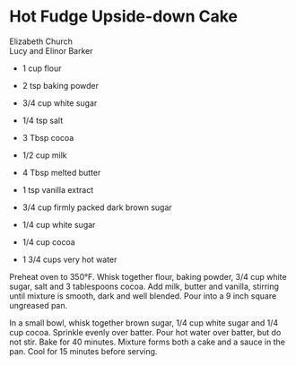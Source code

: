 # Hot Fudge Upside-down Cake

Elizabeth Church<br/>
Lucy and Elinor Barker

- 1 cup flour
- 2 tsp baking powder
- 3/4 cup white sugar
- 1/4 tsp salt
- 3 Tbsp cocoa
- 1/2 cup milk
- 4 Tbsp melted butter

- 1 tsp vanilla extract
- 3/4 cup firmly packed dark brown sugar
- 1/4 cup white sugar
- 1/4 cup cocoa
- 1 3/4 cups very hot water

Preheat oven to 350°F. Whisk together flour, baking powder, 3/4 cup white sugar, salt and 3 tablespoons cocoa. Add milk, butter and vanilla, stirring until mixture is smooth, dark and well blended. Pour into a 9 inch square ungreased pan.

In a small bowl, whisk together brown sugar, 1/4 cup white sugar and 1/4 cup cocoa. Sprinkle evenly over batter. Pour hot water over batter, but do not stir. Bake for 40 minutes. Mixture forms both a cake and a sauce in the pan. Cool for 15 minutes before serving.